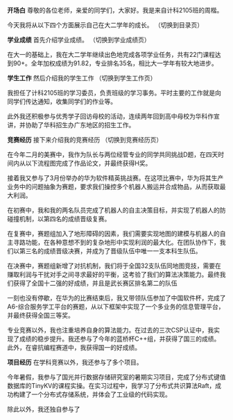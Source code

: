 **开场白**
尊敬的各位老师，亲爱的同学们，大家好。我是来自计科2105班的周楷。

今天我将从以下四个方面展示自己在大二学年的成长。
（切换到目录页）

**学业成绩**
首先介绍学业成绩。
（切换到学业成绩页）

在大一的基础上，我在大二学年继续出色地完成各项学业任务，共有22门课程达到90+。全年加权成绩为91.82，专业排名35名，相比大一学年有较大地进步。

**学生工作**
然后介绍我的学生工作
（切换到学生工作页）

我担任了计科2105班的学习委员，负责班级的学习事务。平时主要的工作就是向同学们传达通知，收集同学们的作业等。

此外我还积极参与优秀学子回访母校的活动，连续两年回到高中母校为华科作宣讲，并协助了华科招生办广东地区的招生工作。

**竞赛经历**
接下来介绍我的竞赛经历
（切换到竞赛经历页）

在今年二月的美赛中，我作为队长与两位经管专业的同学共同挑战D题，在四天时间内从以下流程图完成了作品论文，并最终获得H奖。

接着我又参与了3月份举办的华为软件精英挑战赛。在这项比赛中，华为将其生产业务中的问题抽象为赛题，要求我们操控多个机器人搬运并合成物品，从而获取最大利润。

在初赛中，我和我的两名队员完成了机器人的自主决策目标，并实现了机器人的防碰撞机制，以第四名的成绩晋级复赛。

在复赛中，赛题组加入了地形障碍的因素，我们需要实现地图的建模与机器人的自主寻路功能，在各种意想不到的复杂地形中实现利润的最大化。在团队协作下，我们以第三名的成绩晋级决赛，并成为了晋级队伍中唯一一支本科生队伍。

在决赛中，赛题组新增了对抗机制，我们将于全国32支队伍同地图竞技，需要在赚取利润与干扰对手之间寻求最好的平衡，这考验了我们的算法决策能力。最终我们获得了全国十二强的好成绩，并且是武长赛区排名第二的队伍

一刻也没有停歇，在华为的比赛结束后，我又带领队伍参加了中国软件杯，完成了A6-综合服务学工平台的赛题，从以下框架中实现了一个多业务的信息管理平台，并最终获得全国三等奖。

专业竞赛以外，我也注重培养自身的算法能力。在过去的三次CSP认证中，我实现了成绩的稳步提升。我还参与了今年的蓝桥杯C++组，并获得了国三的成绩。此外，在睿抗编程赛道中，我获得国一的好成绩。

**项目经历**
在学科竞赛以外，我还参与了多个项目。

今年暑假，我参与了国光并行数据存储研究室的暑期实习项目，完成了分布式键值数据库的TinyKV的课程实操。在实习过程中，我学习了分布式共识算法Raft，成功构建了一个分布式存储系统，并体会了工业级的代码实现。

除此以外，我还独自参与了
